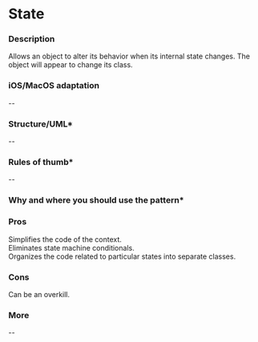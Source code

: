 

# State

### Description </br>
Allows an object to alter its behavior when its internal state changes. The object will appear to change its class.  </br>

### iOS/MacOS adaptation </br>
-- </br>

### Structure/UML*
--

### Rules of thumb*
--

### Why and where you should use the pattern*

### Pros </br>
Simplifies the code of the context. </br>
Eliminates state machine conditionals. </br>
Organizes the code related to particular states into separate classes. </br>

### Cons </br>
Can be an overkill. </br>

### More
--
